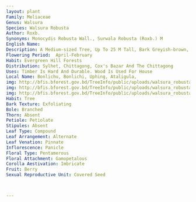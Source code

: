 ```yaml
---
layout: plant
Family: Meliaceae
Genus: Walsura
Species: Walsura Robusta
Author: Roxb.
Synonyms: Monocydis Robusta Wall., Surwala Robusta (Roxb.) M
English Name: 
Description: A Medium-sized Tree, Up To 25 M Tall, Bark Greyish-brown, Inner Bark Pinkish-red. Twig Glabrous To Puberulous With Simple Trichomes, Lenticellate. Leaves 14-22 Cm Long, 2-jugate, Petioles 2-4 Cm Long, Glabrous To Puberulous With Simple Trichomes, Usually Sparsely To Densely Lenticellate, Leaflets 6.4-12.5 Ã— 2.8-4.5 Cm, Elliptic To Ovate, Acuminate At The Apex, Acute To Shortly Attenuate At The Base, Subcoriaceous, Adaxial Surface With No Veins Prominent, Abaxial Surface With Only Midrib And Costae Prominent And Glaucous Only In Islands Between The Smallest Veins Giving Surface A Whitish-dotted Appearance, Glabrous To Sparsely Pubescent With Simple Trichomes, Lateral Veins 5-8 On Each Side Of The Midvein, Petiolules Terete To Slightly Flattened Adaxially. Inflorescence Clustered In The Axils Of Caducous Undeveloped Leaves, 5-15 Cm Long At Anthesis, Each An Open Thyrse, Primary Rachis Glabrous To Densely Puberulous With Simple Trichomes, Usually Dark Brown To Black, Densely Lenticellate. Flowers Unisexual, Scented, 2.7-4.0 Ã— 2.1-3.0 Mm. Calyx 5-lobed, 0.9-1.3 Mm Long. Petals 2.5-3.4 Ã— 0.8-1.0 Mm, Valvate, Puberulous. Androecium Of Discrete Filaments, Each Filament Triangular, C 1.2 Mm Long, Glabrous To Sparsely Puberulous, Anthers C 0.5 Mm Long With A Blunt End, Glabrous, Disk 0.2-0.4 Mm Long, Minutely Puberulous. Ovary 2-celled, Styles 0.7-1.2 Mm Long, Cylindrical To Narrowly Conical, Stigmas Capitate To Shortly Conical, C 0.6 Mm In Diameter. Fruit A Berry, Globose, 1-2 Cm In Diameter, Puberulous, 1-2 Seeded, Pericarp Thin. Seeds Subglobose To Globose, 0.7-1.2 Cm Long, Enveloped In An Aril, Cream-coloured.
Flowering Period:  April-February
Habit: Evergreen Hill Forests
Distribution: Sylhet, Chittagong, Cox's Bazar And The Chittagong
Uses: Timber Is Hard And Durable. Wood Is Used For House
Local Name: Bonlichu, Bonlichi, Uphing, Ataligula, 
img: http://bfis.bforest.gov.bd/TreeInfo/public/uploads/walsura_robusta.jpg
img: http://bfis.bforest.gov.bd/TreeInfo/public/uploads/walsura_robusta5.jpg
img: http://bfis.bforest.gov.bd/TreeInfo/public/uploads/walsura_robusta2.jpg
Habit: Tree
Bark Texture: Exfoliating
Bole: Branched
Thorn: Absent
Petiole: Petiolate
Stipules: Absent
Leaf Type: Compound
Leaf Arrangement: Alternate
Leaf Venation: Pinnate
Inflorescence: Panicle
Floral Type: Pentamerous
Floral Attachment: Gamopetalous
Corolla Aestivation: Imbricate
Fruit: Berry
Sexual Reproductive Unit: Covered Seed



---
```


